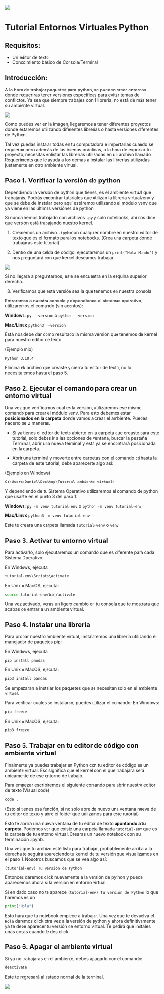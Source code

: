 <img src='src/img/Titular.png'>

# Tutorial Entornos Virtuales Python

## Requisitos:
* Un editor de texto
* Conocimiento básico de Consola/Terminal

## Introducción:

A la hora de trabajar paquetes para python, se pueden crear entornos donde requeriras tener versiones específicas para evitar temas de conflictos. Ya sea que siempre trabajes con 1 librería, no está de más tener su ambiente virtual.

<img src='src/img/Proyectos.png'>

Como puedes ver en la imagen, llegaremos a tener diferentes proyectos donde estaremos utilizando diferentes librerías o hasta versiones diferentes de Python. 

Tal vez puedas instalar todas en tu computadora e importarlas cuando se requieran pero además de las buenas prácticas, a la hora de exportar tu proyecto, necesitas enlistar las librerías utilizadas en un archivo llamado Requeriments que le ayuda a los demas a instalar las librerías utilizadas justamente en otro ambiente virtual.



## Paso 1. Verificar la versión de python

Dependiendo la versión de python que tienes, es el ambiente virtual que trabajarás. Podrás encontrar tutoriales que utilizan la libreria virtualvenv y que se debe de instalar pero aquí estáremos utilizando el módulo venv que ya viene en las últimas versiónes de python.

Si nunca hemos trabajado con archivos `.py` y solo notebooks, ahí nos dice que versión está trabajando nuestro kernel.

1. Crearemos un archivo `.ipybn`con cualquier nombre en nuestro editor de texto que es el formato para los notebooks. (Crea una carpeta donde trabajaras este tutorial)

2. Dentro de una celda de código, ejecutaremos un `print("Hola Mundo")` y nos preguntará con que kernel deseamos trabajar. 

<img src='src/img/version.png'>

Si no llegara a preguntarnos, este se encuentra en la esquina superior derecha.

3. Verificamos que está versión sea la que tenemos en nuestra consola

Entraremos a nuestra consola y dependiendo el sistemas operativo, utilizaremos el comando (sin acentos):

**Windows**:  `py --version` o `python --version`

**Mac/Linux** `python3 --version`

Está nos debe dar como resultado la misma versión que tenemos de kernel para nuestro editor de texto.

(Ejemplo mio)
```Bash
Python 3.10.4
```

Elimina ek archivo que creaste y cierra tu editor de texto, no lo necesitaremos hasta el paso 5.

## Paso 2. Ejecutar el comando para crear un entorno virtual 

Una vez que verificamos cual es la versión, utilizaremos ese mismo comando para crear el módulo venv. Para esto debemos estar **posicionados en la carpeta** donde vamos a crear el ambiente. Puedes hacerlo de 2 maneras.

* Si ya tienes el editor de texto abierto en la carpeta que creaste para este tutorial, solo debes ir a las opciones de ventana, buscar la pestaña Terminal, abrir una nueva terminal y está ya se encontrará posicionada en la carpeta.

* Abrir una terminal y moverte entre carpetas con el comando `cd` hasta la carpeta de este tutorial, debe aparecerte algo así:

(Ejemplo en Windows)
```Bash
C:\Users\Daniel\Desktop\Tutorial-ambiente-virtual>
```

Y dependiendo de tu Sistema Operativo utilizaremos el comando de python que usaste en el punto 3 del paso 1:

**Windows**: `py -m venv tutorial-env` o `python -m venv tutorial-env`

**Mac/Linux** `python3 -m venv tutorial-env`

Este te creara una carpeta llamada `tutorial-venv` o `venv`

## Paso 3. Activar tu entorno virtual

Para activarlo, solo ejecutaremos un comando que es diferente para cada Sistema Operativo:

En Windows, ejecuta:

```Bash
tutorial-env\Scripts\activate
```
En Unix o MacOS, ejecuta:

```Bash
source tutorial-env/bin/activate
```

Una vez activado, veras un ligero cambio en tu consola que te mostrara que acabas de entrar a un ambiente virtual.

## Paso 4. Instalar una librería 

Para probar nuestro ambiente virtual, instalaremos una librería utilizando el manejador de paquetes pip:

En Windows, ejecuta:

```Bash
pip install pandas
```
En Unix o MacOS, ejecuta:

```Bash
pip3 install pandas
```

Se empezaran a instalar los paquetes que se necesitan solo en el ambiente virtual.

Para verificar cuales se instalaron, puedes utilizar el comando:
En Windows:
```Bash
pip freeze
```
En Unix o MacOS, ejecuta:

```Bash
pip3 freeze
```

## Paso 5. Trabajar en tu editor de código con ambiente virtual
Finalmente ya puedes trabajar en Python con tu editor de código en un ambiente virtual. Eso significa que el kernel con el que trabajara será unicamente de ese entorno de trabajo. 

Para empezar escribiremos el siguiente comando para abrir nuestro editor de texto (Visual code)

```Bash
code .
```

(Esto si tienes esa función, si no solo abre de nuevo una ventana nueva de tu editor de texto y abre el folder que utilizamos para este tutorial)

Esto te abrirá una nueva ventana de tu editor de texto **apuntando a tu carpeta**. Podemos ver que existe una carpeta llamada `tutorial-env` que es la carpeta de tu entorno virtual. Crearas un nuevo notebook con su terminación .ipynb. 

Una vez que tu archivo esté listo para trabajar, probablemente arriba a la derecha te seguirá apareciendo tu kernel de tu versión que visualizamos en el paso 1. Nosotros buscamos que se vea algo así:

```
(tutorial-env) Tu versión de Python
```

Entonces daremos click nuevamente a la versión de python y puede aparecernos ahora si la versión en entorno virtual.

Sì en dado caso no te aparece `(tutorial-env) Tu versión de Python` lo que haremos es un 

```Python
print("Hola")
```

Esto hará que tu notebook empiece a trabajar. Una vez que te devuelva el `Hola` daremos click otra vez a la versión de python y ahora definitivamente ya te debe aparecer tu versión de entorno virtual. Te pedirá que instales unas cosas cuando le des click.


## Paso 6. Apagar el ambiente virtual

Si ya no trabajaras en el ambiente, debes apagarlo con el comando:

```Bash
deactivate
```
Este te regresará al estado normal de la terminal.



<img src='src/img/Footer.png'>
